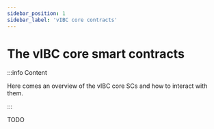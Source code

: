 ```yaml
---
sidebar_position: 1
sidebar_label: 'vIBC core contracts'
---
```


# The vIBC core smart contracts

:::info Content

Here comes an overview of the vIBC core SCs and how to interact with them.

:::

TODO
